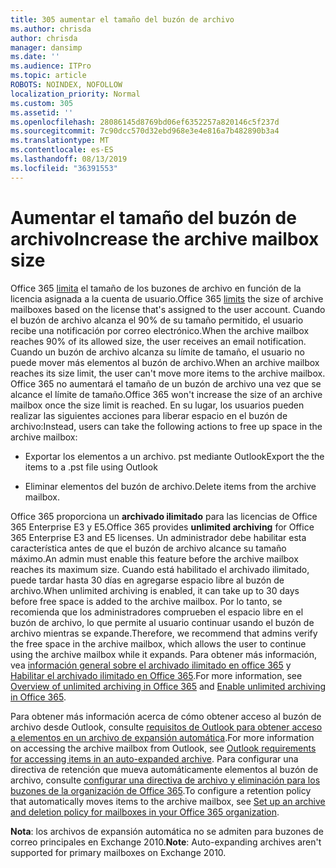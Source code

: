 ```yaml
---
title: 305 aumentar el tamaño del buzón de archivo
ms.author: chrisda
author: chrisda
manager: dansimp
ms.date: ''
ms.audience: ITPro
ms.topic: article
ROBOTS: NOINDEX, NOFOLLOW
localization_priority: Normal
ms.custom: 305
ms.assetid: ''
ms.openlocfilehash: 28086145d8769bd06ef6352257a820146c5f237d
ms.sourcegitcommit: 7c90dcc570d32ebd968e3e4e816a7b482890b3a4
ms.translationtype: MT
ms.contentlocale: es-ES
ms.lasthandoff: 08/13/2019
ms.locfileid: "36391553"
---
```

# <a name="increase-the-archive-mailbox-size"></a><span data-ttu-id="6b0f9-102">Aumentar el tamaño del buzón de archivo</span><span class="sxs-lookup"><span data-stu-id="6b0f9-102">Increase the archive mailbox size</span></span>

<span data-ttu-id="6b0f9-103">Office 365 [limita](https://docs.microsoft.com/office365/servicedescriptions/exchange-online-service-description/exchange-online-limits#mailbox-storage-limits) el tamaño de los buzones de archivo en función de la licencia asignada a la cuenta de usuario.</span><span class="sxs-lookup"><span data-stu-id="6b0f9-103">Office 365 [limits](https://docs.microsoft.com/office365/servicedescriptions/exchange-online-service-description/exchange-online-limits#mailbox-storage-limits) the size of archive mailboxes based on the license that's assigned to the user account.</span></span> <span data-ttu-id="6b0f9-104">Cuando el buzón de archivo alcanza el 90% de su tamaño permitido, el usuario recibe una notificación por correo electrónico.</span><span class="sxs-lookup"><span data-stu-id="6b0f9-104">When the archive mailbox reaches 90% of its allowed size, the user receives an email notification.</span></span> <span data-ttu-id="6b0f9-105">Cuando un buzón de archivo alcanza su límite de tamaño, el usuario no puede mover más elementos al buzón de archivo.</span><span class="sxs-lookup"><span data-stu-id="6b0f9-105">When an archive mailbox reaches its size limit, the user can't move more items to the archive mailbox.</span></span> <span data-ttu-id="6b0f9-106">Office 365 no aumentará el tamaño de un buzón de archivo una vez que se alcance el límite de tamaño.</span><span class="sxs-lookup"><span data-stu-id="6b0f9-106">Office 365 won't increase the size of an archive mailbox once the size limit is reached.</span></span> <span data-ttu-id="6b0f9-107">En su lugar, los usuarios pueden realizar las siguientes acciones para liberar espacio en el buzón de archivo:</span><span class="sxs-lookup"><span data-stu-id="6b0f9-107">Instead, users can take the following actions to free up space in the archive mailbox:</span></span>

- <span data-ttu-id="6b0f9-108">Exportar los elementos a un archivo. pst mediante Outlook</span><span class="sxs-lookup"><span data-stu-id="6b0f9-108">Export the the items to a .pst file using Outlook</span></span>

- <span data-ttu-id="6b0f9-109">Eliminar elementos del buzón de archivo.</span><span class="sxs-lookup"><span data-stu-id="6b0f9-109">Delete items from the archive mailbox.</span></span>

<span data-ttu-id="6b0f9-110">Office 365 proporciona un **archivado ilimitado** para las licencias de Office 365 Enterprise E3 y E5.</span><span class="sxs-lookup"><span data-stu-id="6b0f9-110">Office 365 provides **unlimited archiving** for Office 365 Enterprise E3 and E5 licenses.</span></span> <span data-ttu-id="6b0f9-111">Un administrador debe habilitar esta característica antes de que el buzón de archivo alcance su tamaño máximo.</span><span class="sxs-lookup"><span data-stu-id="6b0f9-111">An admin must enable this feature before the archive mailbox reaches its maximum size.</span></span> <span data-ttu-id="6b0f9-112">Cuando está habilitado el archivado ilimitado, puede tardar hasta 30 días en agregarse espacio libre al buzón de archivo.</span><span class="sxs-lookup"><span data-stu-id="6b0f9-112">When unlimited archiving is enabled, it can take up to 30 days before free space is added to the archive mailbox.</span></span> <span data-ttu-id="6b0f9-113">Por lo tanto, se recomienda que los administradores comprueben el espacio libre en el buzón de archivo, lo que permite al usuario continuar usando el buzón de archivo mientras se expande.</span><span class="sxs-lookup"><span data-stu-id="6b0f9-113">Therefore, we recommend that admins verify the free space in the archive mailbox, which allows the user to continue using the archive mailbox while it expands.</span></span> <span data-ttu-id="6b0f9-114">Para obtener más información, vea [información general sobre el archivado ilimitado en office 365](https://docs.microsoft.com/office365/securitycompliance/unlimited-archiving) y [Habilitar el archivado ilimitado en Office 365](https://docs.microsoft.com/office365/securitycompliance/enable-unlimited-archiving).</span><span class="sxs-lookup"><span data-stu-id="6b0f9-114">For more information, see [Overview of unlimited archiving in Office 365](https://docs.microsoft.com/office365/securitycompliance/unlimited-archiving) and [Enable unlimited archiving in Office 365](https://docs.microsoft.com/office365/securitycompliance/enable-unlimited-archiving).</span></span>

<span data-ttu-id="6b0f9-115">Para obtener más información acerca de cómo obtener acceso al buzón de archivo desde Outlook, consulte [requisitos de Outlook para obtener acceso a elementos en un archivo de expansión automática](https://docs.microsoft.com/office365/securitycompliance/unlimited-archiving#outlook-requirements-for-accessing-items-in-an-auto-expanded-archive).</span><span class="sxs-lookup"><span data-stu-id="6b0f9-115">For more information on accessing the archive mailbox from Outlook, see [Outlook requirements for accessing items in an auto-expanded archive](https://docs.microsoft.com/office365/securitycompliance/unlimited-archiving#outlook-requirements-for-accessing-items-in-an-auto-expanded-archive).</span></span> <span data-ttu-id="6b0f9-116">Para configurar una directiva de retención que mueva automáticamente elementos al buzón de archivo, consulte [configurar una directiva de archivo y eliminación para los buzones de la organización de Office 365](https://docs.microsoft.com/office365/securitycompliance/set-up-an-archive-and-deletion-policy-for-mailboxes).</span><span class="sxs-lookup"><span data-stu-id="6b0f9-116">To configure a retention policy that automatically moves items to the archive mailbox, see [Set up an archive and deletion policy for mailboxes in your Office 365 organization](https://docs.microsoft.com/office365/securitycompliance/set-up-an-archive-and-deletion-policy-for-mailboxes).</span></span>

<span data-ttu-id="6b0f9-117">**Nota**: los archivos de expansión automática no se admiten para buzones de correo principales en Exchange 2010.</span><span class="sxs-lookup"><span data-stu-id="6b0f9-117">**Note**: Auto-expanding archives aren't supported for primary mailboxes on Exchange 2010.</span></span>
